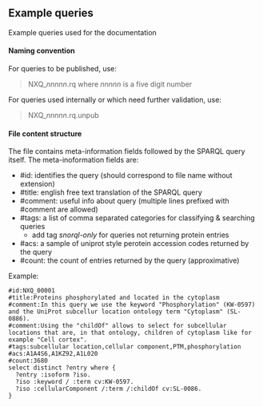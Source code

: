## Example queries
Example queries used for the documentation

#### Naming convention
For queries to be published, use: 
> NXQ_*nnnnn*.rq 
> where *nnnnn* is a five digit number 

For queries used internally or which need further validation, use:
> NXQ_*nnnnn*.rq.unpub 

#### File content structure
The file contains meta-information fields followed by the SPARQL query itself.
The meta-inoformation fields are:
- #id: identifies the query (should correspond to file name without extension)
- #title: english free text translation of the SPARQL query 
- #comment: useful info about query (multiple lines prefixed with #comment are allowed)
- #tags: a list of comma separated categories for classifying & searching queries
  - add tag *snorql-only* for queries not returning protein entries
- #acs: a sample of uniprot style perotein accession codes returned by the query
- #count: the count of entries returned by the query (approximative)


Example:
```
#id:NXQ_00001
#title:Proteins phosphorylated and located in the cytoplasm
#comment:In this query we use the keyword "Phosphorylation" (KW-0597) and the UniProt subcellur location ontology term "Cytoplasm" (SL-0886).
#comment:Using the "childOf" allows to select for subcellular locations that are, in that ontology, children of cytoplasm like for example "Cell cortex".
#tags:subcellular location,cellular component,PTM,phosphorylation
#acs:A1A4S6,A1KZ92,A1L020
#count:3680
select distinct ?entry where {
  ?entry :isoform ?iso.
  ?iso :keyword / :term cv:KW-0597.
  ?iso :cellularComponent /:term /:childOf cv:SL-0086.
}
```



